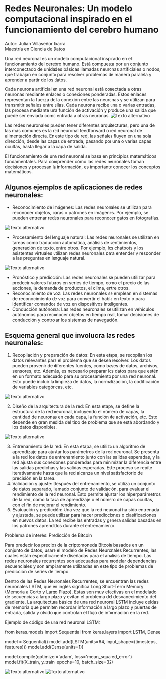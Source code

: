 # Redes Neuronales: Un modelo computacional inspirado en el funcionamiento del cerebro humano

Autor: Julian Villaseñor Ibarra  
Maestría en Ciencia de Datos

Una red neuronal es un modelo computacional inspirado en el funcionamiento del cerebro humano. Está compuesta por un conjunto interconectado de unidades básicas llamadas neuronas artificiales o nodos, que trabajan en conjunto para resolver problemas de manera paralela y aprender a partir de los datos.

Cada neurona artificial en una red neuronal está conectada a otras neuronas mediante enlaces o conexiones ponderadas. Estos enlaces representan la fuerza de la conexión entre las neuronas y se utilizan para transmitir señales entre ellas. Cada neurona recibe una o varias entradas, las procesa mediante una función de activación y produce una salida que puede ser enviada como entrada a otras neuronas.
![Texto alternativo](Redes_neuronales_esquema.png)

Las redes neuronales pueden tener diferentes arquitecturas, pero una de las más comunes es la red neuronal feedforward o red neuronal de alimentación directa. En este tipo de red, las señales fluyen en una sola dirección, desde las capas de entrada, pasando por una o varias capas ocultas, hasta llegar a la capa de salida.

El funcionamiento de una red neuronal se basa en principios matemáticos fundamentales. Para comprender cómo las redes neuronales toman decisiones y procesan la información, es importante conocer los conceptos matemáticos.
## Algunos ejemplos de aplicaciones de redes neuronales:

- Reconocimiento de imágenes: Las redes neuronales se utilizan para reconocer objetos, caras o patrones en imágenes. Por ejemplo, se pueden entrenar redes neuronales para reconocer gatos en fotografías.

![Texto alternativo](vision_artificial.png)

- Procesamiento del lenguaje natural: Las redes neuronales se utilizan en tareas como traducción automática, análisis de sentimientos, generación de texto, entre otros. Por ejemplo, los chatbots y los asistentes virtuales utilizan redes neuronales para entender y responder a las preguntas en lenguaje natural.

![Texto alternativo](nlp.jpg)

- Pronóstico y predicción: Las redes neuronales se pueden utilizar para predecir valores futuros en series de tiempo, como el precio de las acciones, la demanda de productos, el clima, entre otros.
- Reconocimiento de voz: Las redes neuronales se emplean en sistemas de reconocimiento de voz para convertir el habla en texto o para identificar comandos de voz en dispositivos inteligentes.
- Conducción autónoma: Las redes neuronales se utilizan en vehículos autónomos para reconocer objetos en tiempo real, tomar decisiones de conducción y controlar los sistemas de navegación.

## Esquema general que involucra las redes neuronales:

1. Recopilación y preparación de datos: En esta etapa, se recopilan los datos relevantes para el problema que se desea resolver. Los datos pueden provenir de diferentes fuentes, como bases de datos, archivos, sensores, etc. Además, es necesario preparar los datos para que estén en un formato adecuado para su procesamiento por una red neuronal. Esto puede incluir la limpieza de datos, la normalización, la codificación de variables categóricas, etc.

![Texto alternativo](Big_Query.png)

2. Diseño de la arquitectura de la red: En esta etapa, se define la estructura de la red neuronal, incluyendo el número de capas, la cantidad de neuronas en cada capa, la función de activación, etc. Esto depende en gran medida del tipo de problema que se está abordando y los datos disponibles.

![Texto alternativo](disenyo_arquitectura.png)

3. Entrenamiento de la red: En esta etapa, se utiliza un algoritmo de aprendizaje para ajustar los parámetros de la red neuronal. Se presenta a la red los datos de entrenamiento junto con las salidas esperadas, y la red ajusta sus conexiones ponderadas para minimizar la diferencia entre las salidas predichas y las salidas esperadas. Este proceso se repite iterativamente hasta que la red alcanza un nivel satisfactorio de precisión en la tarea.
4. Validación y ajuste: Después del entrenamiento, se utiliza un conjunto de datos separado, llamado conjunto de validación, para evaluar el rendimiento de la red neuronal. Esto permite ajustar los hiperparámetros de la red, como la tasa de aprendizaje o el número de capas ocultas, con el fin de mejorar el rendimiento.
5. Evaluación y predicción: Una vez que la red neuronal ha sido entrenada y ajustada, se puede utilizar para hacer predicciones o clasificaciones en nuevos datos. La red recibe las entradas y genera salidas basadas en los patrones aprendidos durante el entrenamiento.

Problema de interés: Predicción de Bitcoin

Para predecir los precios de la criptomoneda Bitcoin basados en un conjunto de datos, usaré el modelo de Redes Neuronales Recurrentes, las cuales están específicamente diseñadas para el análisis de tiempo. Las redes neuronales recurrentes son adecuadas para modelar dependencias secuenciales y son ampliamente utilizadas en este tipo de problemas de predicción de series de tiempo.

Dentro de las Redes Neuronales Recurrentes, se encuentran las redes neuronales LSTM, que en inglés significa Long Short-Term Memory (Memoria a Corto y Largo Plazo). Estas son muy efectivas en el modelado de secuencias a largo plazo y evitan el problema del desvanecimiento del gradiente. La arquitectura básica de una red neuronal LSTM incluye celdas de memoria que permiten recordar información a largo plazo y puertas de entrada, salida y olvido que controlan el flujo de información en la red.

Ejemplo de código de una red neuronal LSTM:

from keras.models import Sequential
from keras.layers import LSTM, Dense

model = Sequential()
model.add(LSTM(units=64, input_shape=(timesteps, features)))
model.add(Dense(units=1))

model.compile(optimizer='adam', loss='mean_squared_error')
model.fit(X_train, y_train, epochs=10, batch_size=32)


![Texto alternativo](Proceso_Mate_1.png)
![Texto alternativo](Proceso_Mate_2.png)

